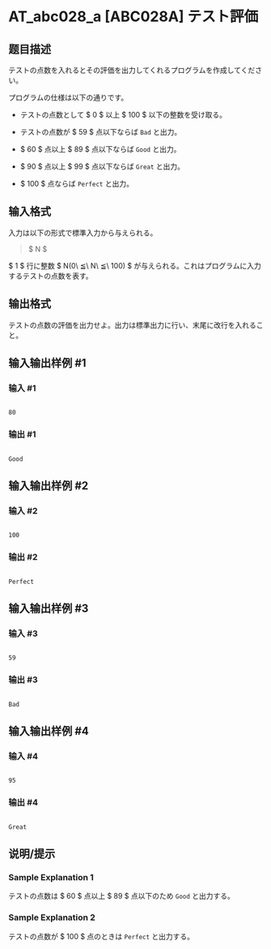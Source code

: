 # AT_abc028_a [ABC028A] テスト評価

## 题目描述

[problemUrl]: https://atcoder.jp/contests/abc028/tasks/abc028_a

テストの点数を入れるとその評価を出力してくれるプログラムを作成してください。

プログラムの仕様は以下の通りです。

- テストの点数として $ 0 $ 以上 $ 100 $ 以下の整数を受け取る。
- テストの点数が $ 59 $ 点以下ならば `Bad` と出力。
- $ 60 $ 点以上 $ 89 $ 点以下ならば `Good` と出力。
- $ 90 $ 点以上 $ 99 $ 点以下ならば `Great` と出力。
- $ 100 $ 点ならば `Perfect` と出力。

## 输入格式

入力は以下の形式で標準入力から与えられる。

> $ N $

$ 1 $ 行に整数 $ N(0\ ≦\ N\ ≦\ 100) $ が与えられる。これはプログラムに入力するテストの点数を表す。

## 输出格式

テストの点数の評価を出力せよ。出力は標準出力に行い、末尾に改行を入れること。

## 输入输出样例 #1

### 输入 #1

```
80
```

### 输出 #1

```
Good
```

## 输入输出样例 #2

### 输入 #2

```
100
```

### 输出 #2

```
Perfect
```

## 输入输出样例 #3

### 输入 #3

```
59
```

### 输出 #3

```
Bad
```

## 输入输出样例 #4

### 输入 #4

```
95
```

### 输出 #4

```
Great
```

## 说明/提示

### Sample Explanation 1

テストの点数は $ 60 $ 点以上 $ 89 $ 点以下のため `Good` と出力する。

### Sample Explanation 2

テストの点数が $ 100 $ 点のときは `Perfect` と出力する。